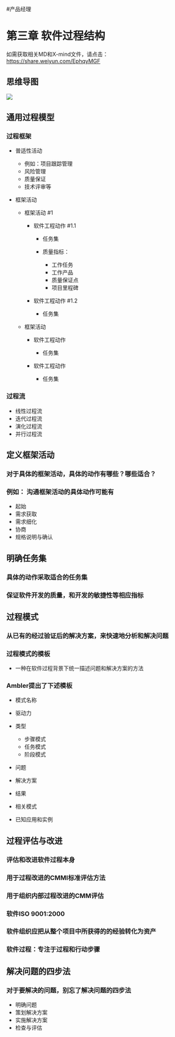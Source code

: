 #产品经理 
# 第三章 软件过程结构
如需获取相关MD和X-mind文件，请点击：https://share.weiyun.com/EphqyMGF
## 思维导图
![](https://img2020.cnblogs.com/blog/1942163/202101/1942163-20210105155022165-105843506.png)


## 通用过程模型

### 过程框架

- 普适性活动

	- 例如：项目跟踪管理
	- 风险管理
	- 质量保证
	- 技术评审等

- 框架活动

	- 框架活动 #1

		- 软件工程动作 #1.1

			- 任务集
			- 质量指标：

				- 工作任务
				- 工作产品
				- 质量保证点
				- 项目里程碑

		- 软件工程动作 #1.2 

			- 任务集

	- 框架活动 

		- 软件工程动作 

			- 任务集

		- 软件工程动作 

			- 任务集

### 过程流

- 线性过程流
- 迭代过程流
- 演化过程流
- 并行过程流

## 定义框架活动

### 对于具体的框架活动，具体的动作有哪些？哪些适合？

### 例如： 沟通框架活动的具体动作可能有

- 起始
- 需求获取
- 需求细化
- 协商
- 规格说明与确认

## 明确任务集

### 具体的动作采取适合的任务集

### 保证软件开发的质量，和开发的敏捷性等相应指标

## 过程模式

### 从已有的经过验证后的解决方案，来快速地分析和解决问题

### 过程模式的模板

- 一种在软件过程背景下统一描述问题和解决方案的方法

### Ambler提出了下述模板

- 模式名称
- 驱动力
- 类型

	- 步骤模式
	- 任务模式
	- 阶段模式

- 问题
- 解决方案
- 结果
- 相关模式
- 已知应用和实例

## 过程评估与改进

### 评估和改进软件过程本身

### 用于过程改进的CMMI标准评估方法

### 用于组织内部过程改进的CMM评估

### 软件ISO 9001:2000

### 软件组织应把从整个项目中所获得的的经验转化为资产

### 软件过程：专注于过程和行动步骤

## 解决问题的四步法
### 对于要解决的问题，别忘了解决问题的四步法
- 明确问题
- 策划解决方案
- 实施解决方案
- 检查与评估
      
